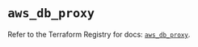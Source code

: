 # `aws_db_proxy`

Refer to the Terraform Registry for docs: [`aws_db_proxy`](https://registry.terraform.io/providers/hashicorp/aws/6.13.0/docs/resources/db_proxy).
